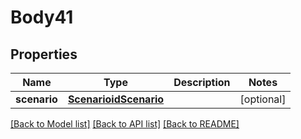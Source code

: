 # Body41

## Properties
Name | Type | Description | Notes
------------ | ------------- | ------------- | -------------
**scenario** | [**ScenarioidScenario**](ScenarioidScenario.md) |  | [optional] 

[[Back to Model list]](../README.md#documentation-for-models) [[Back to API list]](../README.md#documentation-for-api-endpoints) [[Back to README]](../README.md)

